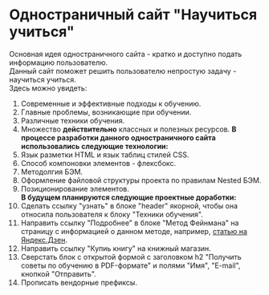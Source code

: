 # __Одностраничный сайт "Научиться учиться"__  
Основная идея одностраничного сайта - кратко  и доступно подать информацию пользователю.  
Данный сайт поможет решить пользователю непростую задачу - научиться учиться.  
Здесь можно увидеть:  
1. Современные и эффективные подходы к обучению.
2. Главные проблемы, возникающие при обучении.  
3. Различные техники обучения.  
4. Множество __действительно__ классных и полезных ресурсов. 
__В процессе разработки данного одностраничного сайта использовались следующие технологии:__  
1. Язык разметки HTML и язык таблиц стилей CSS.  
2. Способ компоновки элементов - флексбокс.  
3. Методолгия БЭМ.  
4. Оформление файловой структуры проекта по правилам Nested БЭМ.
5. Позиционирование элементов.  
__В будущем планируются следующие проектные доработки:__  
1. Сделать ссылку "узнать" в блоке "header" якорной, чтобы она относила пользователя к блоку "Техники обучения".  
2. Направить ссылку "Подробнее" в блоке "Метод Фейнмана" на страницу с информацией о данном методе, например, [статью на Яндекс.Дзен](https://zen.yandex.ru/media/ideanomics/metod-feinmana-tri-shaga-kotorye-pozvoliaiut-bystro-osvoit-liuboi-predmet-5c9a4de2633ee400b27627e5).
3. Направить ссылку "Купиь книгу" на книжный магазин.  
4. Сверстать блок с открытой формой с заголовком h2 "Получить советы по обучению в PDF-формате" и полями "Имя", "E-mail", кнопкой "Отправить".
5. Прописать вендорные префиксы.




